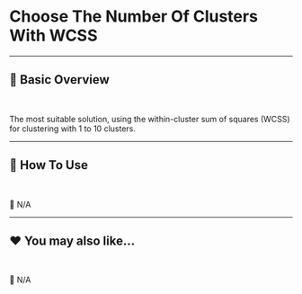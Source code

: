 # Choose The Number Of Clusters With WCSS

***
## 📘 Basic Overview


<br>

The most suitable solution, using the within-cluster sum of squares (WCSS) for clustering with 1 to 10 clusters.

***
## 🚀 How To Use

<br>

🚫 N/A


***
## ❤️ You may also like...

<br>

🚫 N/A
